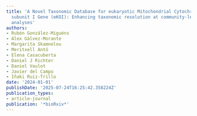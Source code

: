 ```yaml
---
title: 'A Novel Taxonomic Database for eukaryotic Mitochondrial Cytochrome Oxidase
  subunit I Gene (eKOI): Enhancing taxonomic resolution at community-level in metabarcoding
  analyses'
authors:
- Rubén González-Miguéns
- Alex Gàlvez-Morante
- Margarita Skamnelou
- Meritxell Antó
- Elena Casacuberta
- Daniel J Richter
- Daniel Vaulot
- Javier del Campo
- Iñaki Ruiz-Trillo
date: '2024-01-01'
publishDate: '2025-07-24T16:25:42.358224Z'
publication_types:
- article-journal
publication: '*bioRxiv*'
---
```

